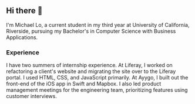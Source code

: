 ## Hi there 👋 
I'm Michael Lo, a current student in my third year at University of California, Riverside, pursuing my Bachelor's in Computer Science with Business Applications.

### Experience
I have two summers of internship experience. At Liferay, I worked on refactoring a client's website and migrating the site over to the Liferay portal. I used HTML, CSS, and JavaScript primarily. At Ayygo, I built out the front-end of the iOS app in Swift and Mapbox. I also led product management meetings for the engineering team, prioritizing features using customer interviews.
